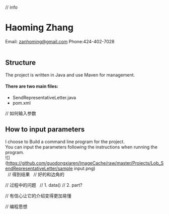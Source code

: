 // info<br>
# Haoming Zhang<br>
   Email: zanhoming@gmail.com      Phone:424-402-7028
<br>
<br>
## Structure
The project is written in Java and use Maven for management.<br>
#### There are two main files:<br>
   * SendRepresentativeLetter.java
   * pom.xml<br>
   
// 如何输入参数
## How to input parameters
I choose to Build a command line program for the project.<br>
You can input the parameters following the instructions when running the program.<br>
![](https://github.com/guodongxiaren/ImageCache/raw/master/Projects/Lob_SendRepresentativeLetter/sample input.png) <br> 
// 得到结果
   // 好的和边角的

// 过程中的问题
   // 1. data()
   // 2. part?
   
// 有信心让它的介绍变得更加易懂

// 编程思想
